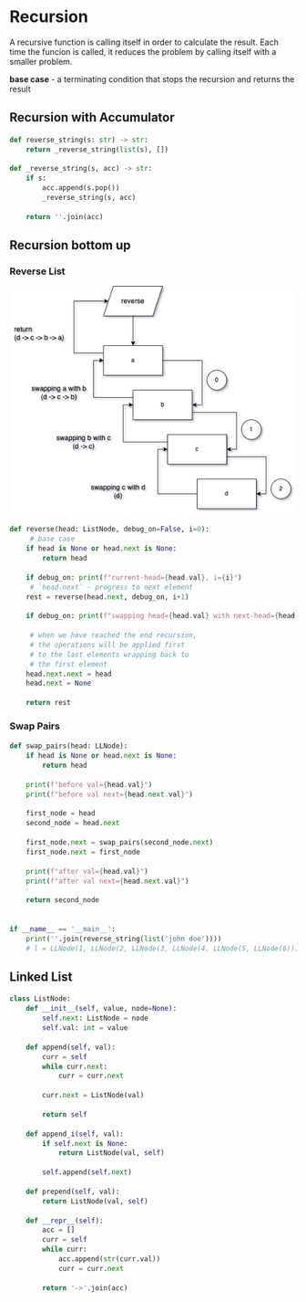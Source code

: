 # Recursion

A recursive function is calling itself in order to calculate the result. Each time the funcion is called, it reduces the problem by calling itself with a smaller problem.

**base case** - a terminating condition that stops the recursion and returns the result

## Recursion with Accumulator

```python
def reverse_string(s: str) -> str:
    return _reverse_string(list(s), [])

def _reverse_string(s, acc) -> str:
    if s:
        acc.append(s.pop())
        _reverse_string(s, acc)

    return ''.join(acc)
```

## Recursion bottom up

### Reverse List
![recursion-bottom-up](../_assets/algos/recursion.png)

```Python
def reverse(head: ListNode, debug_on=False, i=0):
	 # base case
    if head is None or head.next is None:
        return head

    if debug_on: print(f"current-head={head.val}, i={i}")
	 # `head.next` - progress to next element
    rest = reverse(head.next, debug_on, i+1)

    if debug_on: print(f"swapping head={head.val} with next-head={head.next.val}, i={i}")
	
	 # when we have reached the end recursion,
	 # the operations will be applied first 
	 # to the last elements wrapping back to
	 # the first element
    head.next.next = head
    head.next = None

    return rest
```


### Swap Pairs
```Python
def swap_pairs(head: LLNode):
    if head is None or head.next is None:
        return head

    print(f"before val={head.val}")
    print(f"before val next={head.next.val}")

    first_node = head
    second_node = head.next

    first_node.next = swap_pairs(second_node.next)
    first_node.next = first_node

    print(f"after val={head.val}")
    print(f"after val next={head.next.val}")

    return second_node


if __name__ == '__main__':
    print(''.join(reverse_string(list('john doe'))))
    # l = LLNode(1, LLNode(2, LLNode(3, LLNode(4, LLNode(5, LLNode(6))))))
```


## Linked List
```Python
class ListNode:
    def __init__(self, value, node=None):
        self.next: ListNode = node
        self.val: int = value

    def append(self, val):
        curr = self
        while curr.next:
            curr = curr.next

        curr.next = ListNode(val)

        return self

    def append_i(self, val):
        if self.next is None:
            return ListNode(val, self)

        self.append(self.next)

    def prepend(self, val):
        return ListNode(val, self)

    def __repr__(self):
        acc = []
        curr = self
        while curr:
            acc.append(str(curr.val))
            curr = curr.next

        return '->'.join(acc)
```
